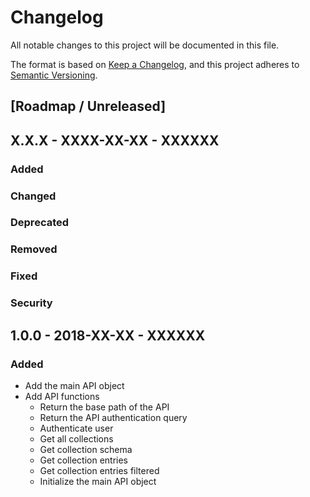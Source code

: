 # Changelog
All notable changes to this project will be documented in this file.

The format is based on [Keep a Changelog](https://keepachangelog.com/en/1.0.0/),
and this project adheres to [Semantic Versioning](https://semver.org/spec/v2.0.0.html).

## [Roadmap / Unreleased]

## X.X.X - XXXX-XX-XX - XXXXXX
### Added
### Changed
### Deprecated
### Removed
### Fixed
### Security

## 1.0.0 - 2018-XX-XX - XXXXXX
### Added
- Add the main API object
- Add API functions
	- Return the base path of the API
	- Return the API authentication query
	- Authenticate user
	- Get all collections
	- Get collection schema
	- Get collection entries
	- Get collection entries filtered
	- Initialize the main API object